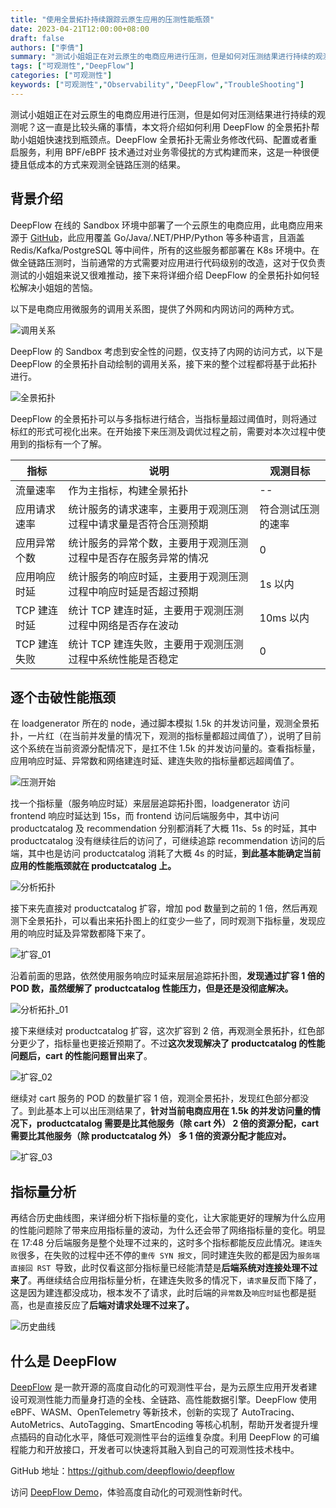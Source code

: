 ```yaml
---
title: "使用全景拓扑持续跟踪云原生应用的压测性能瓶颈"
date: 2023-04-21T12:00:00+08:00
draft: false
authors: ["李倩"]
summary: "测试小姐姐正在对云原生的电商应用进行压测，但是如何对压测结果进行持续的观测呢？这一直是比较头痛的事情，本文将介绍如何利用 DeepFlow 的全景拓扑帮助小姐姐快速找到瓶颈点。DeepFlow 全景拓扑无需业务修改代码、配置或者重启服务，利用 BPF/eBPF 技术通过对业务零侵扰的方式构建而来，这是一种很便捷且低成本的方式来观测全链路压测的结果。"
tags: ["可观测性","DeepFlow"]
categories: ["可观测性"]
keywords: ["可观测性","Observability","DeepFlow","TroubleShooting"]
---
```


测试小姐姐正在对云原生的电商应用进行压测，但是如何对压测结果进行持续的观测呢？这一直是比较头痛的事情，本文将介绍如何利用 DeepFlow 的全景拓扑帮助小姐姐快速找到瓶颈点。DeepFlow 全景拓扑无需业务修改代码、配置或者重启服务，利用 BPF/eBPF 技术通过对业务零侵扰的方式构建而来，这是一种很便捷且低成本的方式来观测全链路压测的结果。

## 背景介绍

DeepFlow 在线的 Sandbox 环境中部署了一个云原生的电商应用，此电商应用来源于 [GitHub](https://github.com/open-telemetry/opentelemetry-demo)，此应用覆盖 Go/Java/.NET/PHP/Python 等多种语言，且涵盖 Redis/Kafka/PostgreSQL 等中间件，所有的这些服务都部署在 K8s 环境中。在做全链路压测时，当前通常的方式需要对应用进行代码级别的改造，这对于仅负责测试的小姐姐来说又很难推动，接下来将详细介绍 DeepFlow 的全景拓扑如何轻松解决小姐姐的苦恼。

以下是电商应用微服务的调用关系图，提供了外网和内网访问的两种方式。

![调用关系](https://yunshan-guangzhou.oss-cn-beijing.aliyuncs.com/pub/pic/202304206440e8e3b447b.png)

DeepFlow 的 Sandbox 考虑到安全性的问题，仅支持了内网的访问方式，以下是 DeepFlow 的全景拓扑自动绘制的调用关系，接下来的整个过程都将基于此拓扑进行。

![全景拓扑](https://yunshan-guangzhou.oss-cn-beijing.aliyuncs.com/pub/pic/20230420644151ebabb38.jpg)

DeepFlow 的全景拓扑可以与多指标进行结合，当指标量超过阈值时，则将通过标红的形式可视化出来。在开始接下来压测及调优过程之前，需要对本次过程中使用到的指标有一个了解。

| 指标 | 说明 | 观测目标 |
| ---- | ---- | --- |
| 流量速率 | 作为主指标，构建全景拓扑 | -- |
| 应用请求速率 | 统计服务的请求速率，主要用于观测压测过程中请求量是否符合压测预期 | 符合测试压测的速率 |
| 应用异常个数 | 统计服务的异常个数，主要用于观测压测过程中是否存在服务异常的情况 | 0 |
| 应用响应时延 | 统计服务的响应时延，主要用于观测压测过程中响应时延是否超过预期 | 1s 以内 |
| TCP 建连时延 | 统计 TCP 建连时延，主要用于观测压测过程中网络是否存在波动 | 10ms 以内 |
| TCP 建连失败 | 统计 TCP 建连失败，主要用于观测压测过程中系统性能是否稳定 | 0 |

## 逐个击破性能瓶颈

在 loadgenerator 所在的 node，通过脚本模拟 1.5k 的并发访问量，观测全景拓扑，一片红（在当前并发量的情况下，观测的指标量都超过阈值了），说明了目前这个系统在当前资源分配情况下，是扛不住 1.5k 的并发访问量的。查看指标量，应用响应时延、异常数和网络建连时延、建连失败的指标量都远超阈值了。

![压测开始](https://yunshan-guangzhou.oss-cn-beijing.aliyuncs.com/pub/pic/202304206440e8e7c5190.jpg)

找一个指标量（服务响应时延）来层层追踪拓扑图，loadgenerator 访问 frontend 响应时延达到 15s，而 frontend 访问后端服务中，其中访问 productcatalog 及 recommendation 分别都消耗了大概 11s、5s 的时延，其中 productcatalog 没有继续往后的访问了，可继续追踪 recommendation 访问的后端，其中也是访问 productcatalog 消耗了大概 4s 的时延，**到此基本能确定当前应用的性能瓶颈就在 productcatalog 上。**

![分析拓扑](https://yunshan-guangzhou.oss-cn-beijing.aliyuncs.com/pub/pic/202304206440e8e553e4e.jpg)

接下来先直接对 productcatalog 扩容，增加 pod 数量到之前的 1 倍，然后再观测下全景拓扑，可以看出来拓扑图上的红变少一些了，同时观测下指标量，发现应用的响应时延及异常数都降下来了。

![扩容_01](https://yunshan-guangzhou.oss-cn-beijing.aliyuncs.com/pub/pic/202304206440e8e46c14c.jpg)

沿着前面的思路，依然使用服务响应时延来层层追踪拓扑图，**发现通过扩容 1 倍的 POD 数，虽然缓解了 productcatalog 性能压力，但是还是没彻底解决。**

![分析拓扑_01](https://yunshan-guangzhou.oss-cn-beijing.aliyuncs.com/pub/pic/202304206440e8e906a89.jpg)

接下来继续对 productcatalog 扩容，这次扩容到 2 倍，再观测全景拓扑，红色部分更少了，指标量也更接近预期了。不过**这次发现解决了 productcatalog 的性能问题后，cart 的性能问题冒出来了**。

![扩容_02](https://yunshan-guangzhou.oss-cn-beijing.aliyuncs.com/pub/pic/202304206440e8e64d271.jpg)

继续对 cart 服务的 POD 的数量扩容 1 倍，观测全景拓扑，发现红色部分都没了。到此基本上可以出压测结果了，**针对当前电商应用在 1.5k 的并发访问量的情况下，productcatalog 需要是比其他服务（除 cart 外） 2 倍的资源分配，cart 需要比其他服务（除 productcatalog 外） 多 1 倍的资源分配才能应对。**

![扩容_03](https://yunshan-guangzhou.oss-cn-beijing.aliyuncs.com/pub/pic/202304206440e8e6c4bf9.jpg)

## 指标量分析

再结合历史曲线图，来详细分析下指标量的变化，让大家能更好的理解为什么应用的性能问题除了带来应用指标量的波动，为什么还会带了网络指标量的变化。明显在 17:48 分后端服务是整个处理不过来的，这时多个指标都能反应此情况。`建连失败`很多，在失败的过程中还不停的`重传 SYN 报文`，同时建连失败的都是因为`服务端直接回 RST `导致，此时仅看这部分指标量已经能清楚是**后端系统对连接处理不过来了**。再继续结合应用指标量分析，在建连失败多的情况下，`请求量`反而下降了，这是因为建连都没成功，根本发不了请求，此时后端的`异常数`及`响应时延`也都是挺高，也是直接反应了**后端对请求处理不过来了。**

![历史曲线](https://yunshan-guangzhou.oss-cn-beijing.aliyuncs.com/pub/pic/202304206440e8e89523c.jpg)

## 什么是 DeepFlow

[DeepFlow](https://github.com/deepflowio/deepflow) 是一款开源的高度自动化的可观测性平台，是为云原生应用开发者建设可观测性能力而量身打造的全栈、全链路、高性能数据引擎。DeepFlow 使用 eBPF、WASM、OpenTelemetry 等新技术，创新的实现了 AutoTracing、AutoMetrics、AutoTagging、SmartEncoding 等核心机制，帮助开发者提升埋点插码的自动化水平，降低可观测性平台的运维复杂度。利用 DeepFlow 的可编程能力和开放接口，开发者可以快速将其融入到自己的可观测性技术栈中。

GitHub 地址：<https://github.com/deepflowio/deepflow>

访问 [DeepFlow Demo](https://deepflow.io/docs/zh/install/overview/)，体验高度自动化的可观测性新时代。